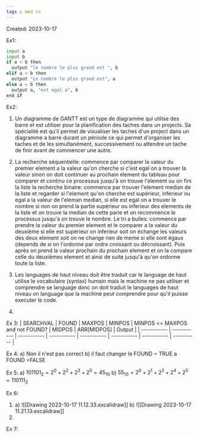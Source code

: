 ```yaml
---
tags : mod cs
---
```

Created: 2023-10-17

Ex1:
```python
input a
input b
if a < b then
  output "le nombre le plus grand est ", b
elif a > b then
  output "Le nombre le plus grand est", a
else a = b then 
  output a, "est egal a", b
end if
```


Ex2:
1. Un diagramme de GANTT est un type de diagramme qui utilise des barre et est utiliser pour la planification des taches dans un projects. Sa spécialité est qu'il permet de visualiser les taches d'un project dans un diagramme a barre durant un période ce qui permet d'organiser les taches et de les simultanément, successivement ou attendre un tache de finir avant de commencer une autre.

2. La recherche séquentielle: commence par comparer la valeur du premier element a la valeur qu'on cherche si c'est egal on a trouver la valeur sinon on doit continuer au prochain element du tableau pour comparer et continu ce processus jusqu'à on trouve l'element ou on fini la liste 
   la recherche binaire: commence par trouver l'element median de la liste et regarder si l'element qu'on cherche est supérieur, inferieur ou egal a la valeur de l'eleman median, si elle est egal on a trouver le nombre si non on prend la partie supérieur ou inferieur des elements de la liste et on trouve la median de cette parie et on recommence le processus jusqu'à on trouve le nombre.
   Le tri a bulles: commence par prendre la valeur du premier element et le comparer a la valeur du deuxième si elle est supérieur on inferieur soit on échange les valeurs des deux element soit on ne change rien de meme si elle sont égaux (depends de si on l'ordonne par ordre croissant ou décroissant). Puis après on prend la valeur prochain du prochain element et on la compare celle du deuxièmes element et ainsi de suite jusqu'à qu'on ordonne toute la liste.

3. Les languages de haut niveau doit être traduit car le language de haut utilise le vocabulaire (syntax) humain mais le machine ne pas utiliser et comprendre se language donc on doit traduit le languages de haut niveau on language que la machine peut comprendre pour qu'il puisse executer le code.

4.  

Ex 3:
| SEARCHVAL | FOUND | MAXPOS | MINPOS | MINPOS <= MAXPOS and not FOUND? | MIDPOS | ARR[MIDPOS] | Output |
| ----------- | ----------- | ----------- | ----------- | ----------- | ----------- | ----------- | ---------- |

Ex 4:
a) Non il n'est pas correct
b) il faut changer le FOUND = TRUE a FOUND =FALSE

Ex 5:
a) $101101_{2} = 2^{0}+2^{2}+2^{3}+2^{5} = 45_{10}$
b) $55_{10} = 2^0+2^1+2^{2}+2^{4}+2^{5} = 110111_{2}$ 

Ex 6:
1. a) ![[Drawing 2023-10-17 11.12.33.excalidraw]]
   b) ![[Drawing 2023-10-17 11.21.13.excalidraw]]
2. 

Ex 7:

